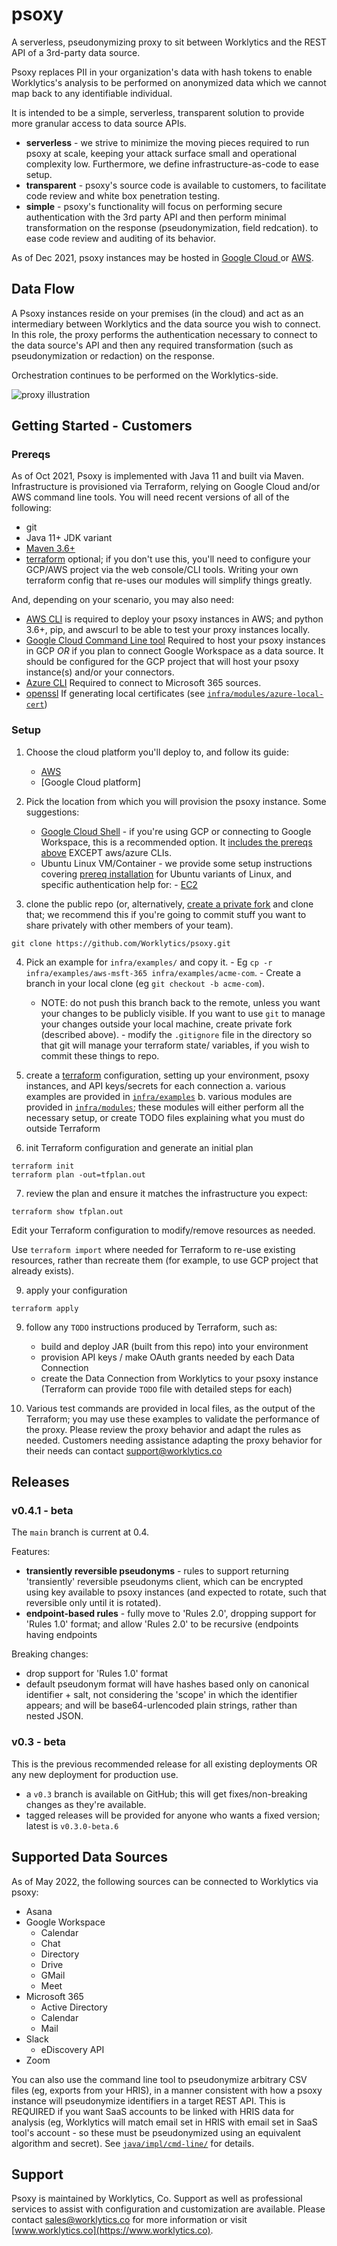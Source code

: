 # psoxy
A serverless, pseudonymizing proxy to sit between Worklytics and the REST API of a 3rd-party data
source.

Psoxy replaces PII in your organization's data with hash tokens to enable Worklytics's analysis to
be performed on anonymized data which we cannot map back to any identifiable individual.

It is intended to be a simple, serverless, transparent solution to provide more granular access to
data source APIs.
  - **serverless** - we strive to minimize the moving pieces required to run psoxy at scale, keeping
     your attack surface small and operational complexity low. Furthermore, we define
     infrastructure-as-code to ease setup.
  - **transparent** - psoxy's source code is available to customers, to facilitate code review
     and white box penetration testing.
  - **simple** - psoxy's functionality will focus on performing secure authentication with the 3rd
     party API and then perform minimal transformation on the response (pseudonymization, field
     redcation). to ease code review and auditing of its behavior.

As of Dec 2021, psoxy instances may be hosted in [Google Cloud ](docs/gcp/development.md) or
[AWS](docs/aws/getting-started.md).

## Data Flow

A Psoxy instances reside on your premises (in the cloud) and act as an intermediary between
Worklytics and the data source you wish to connect.  In this role, the proxy performs the
authentication necessary to connect to the data source's API and then any required transformation
(such as pseudonymization or redaction) on the response.

Orchestration continues to be performed on the Worklytics-side.

![proxy illustration](docs/proxy-illustration.jpg)

## Getting Started - Customers

### Prereqs
As of Oct 2021, Psoxy is implemented with Java 11 and built via Maven. Infrastructure is provisioned
via Terraform, relying on Google Cloud and/or AWS command line tools.  You will need recent
versions of all of the following:

  - git
  - Java 11+ JDK variant
  - [Maven 3.6+](https://maven.apache.org/docs/history.html)
  - [terraform](https://www.terraform.io/) optional; if you don't use this, you'll need to configure
    your GCP/AWS project via the web console/CLI tools. Writing your own terraform config that
    re-uses our modules will simplify things greatly.

And, depending on your scenario, you may also need:
  - [AWS CLI](https://docs.aws.amazon.com/cli/latest/userguide/getting-started-install.html) is
    required to deploy your psoxy instances in AWS; and python 3.6+, pip, and awscurl to be able to
    test your proxy instances locally.
  - [Google Cloud Command Line tool](https://cloud.google.com/sdk/docs/install) Required to host
    your psoxy instances in GCP *OR* if you plan to connect Google Workspace as a data source. It
    should be configured for the GCP project that will host your psoxy instance(s) and/or your
    connectors.
  - [Azure CLI](https://docs.microsoft.com/en-us/cli/azure/install-azure-cli) Required to connect to
    Microsoft 365 sources.
  - [openssl](https://www.openssl.org/) If generating local certificates (see
    [`infra/modules/azure-local-cert`](infra/modules/azuread-local-cert))

### Setup

  1. Choose the cloud platform you'll deploy to, and follow its guide:
       - [AWS](docs/aws/getting-started.md)
       - [Google Cloud platform]

  2. Pick the location from which you will provision the psoxy instance. Some suggestions:

     - [Google Cloud Shell](https://cloud.google.com/shell/) - if you're using GCP or connecting to
       Google Workspace, this is a recommended option. It [includes the prereqs above](https://cloud.google.com/shell/docs/how-cloud-shell-works#tools) EXCEPT aws/azure CLIs.
     - Ubuntu Linux VM/Container - we provide some setup instructions covering [prereq installation](docs/prereqs-ubuntu.md)
       for Ubuntu variants of Linux, and specific authentication help for:
            - [EC2](docs/aws/getting-started.md)

  3. clone the public repo (or, alternatively, [create a private fork](docs/private-fork.md) and
     clone that; we recommend this if you're going to commit stuff you want to share privately with
     other members of your team).
```shell
git clone https://github.com/Worklytics/psoxy.git
```

  4. Pick an example for `infra/examples/` and copy it.
    - Eg `cp -r infra/examples/aws-msft-365 infra/examples/acme-com`.
    - Create a branch in your local clone (eg `git checkout -b acme-com`).
        - NOTE: do not push this branch back to the remote, unless you want your changes to be
          publicly visible. If you want to use `git` to manage your changes outside your local
          machine, create private fork (described above).
    - modify the `.gitignore` file in the directory so that git will manage your terraform state/
      variables, if you wish to commit these things to repo.

  5. create a [terraform](https://www.terraform.io/) configuration, setting up your environment,
     psoxy instances, and API keys/secrets for each connection
     a. various examples are provided in [`infra/examples`](/infra/examples)
     b. various modules are provided in [`infra/modules`](/infra/modules); these modules will either
        perform all the necessary setup, or create TODO files explaining what you must do outside
        Terraform

  6. init Terraform configuration and generate an initial plan
```shell
terraform init
terraform plan -out=tfplan.out
```

  7. review the plan and ensure it matches the infrastructure you expect:
```shell
terraform show tfplan.out
```

Edit your Terraform configuration to modify/remove resources as needed.

Use `terraform import` where needed for Terraform to re-use existing resources, rather than
recreate them (for example, to use GCP project that already exists).

  9. apply your configuration
```shell
terraform apply
```

  9. follow any `TODO` instructions produced by Terraform, such as:
     - build and deploy JAR (built from this repo) into your environment
     - provision API keys / make OAuth grants needed by each Data Connection
     - create the Data Connection from Worklytics to your psoxy instance (Terraform can provide
       `TODO` file with detailed steps for each)

  11. Various test commands are provided in local files, as the output of the Terraform; you may use
     these examples to validate the performance of the proxy. Please review the proxy behavior and
     adapt the rules as needed. Customers needing assistance adapting the proxy behavior for their
     needs can contact support@worklytics.co

## Releases

### v0.4.1 - beta
The `main` branch is current at 0.4.

Features:
  - **transiently reversible pseudonyms** - rules to support returning  'transiently' reversible
    pseudonyms client, which can be encrypted using key available to psoxy instances (and expected
    to rotate, such that reversible only until it is rotated).
  - **endpoint-based rules** - fully move to 'Rules 2.0', dropping support
    for 'Rules 1.0' format; and allow 'Rules 2.0' to be recursive (endpoints having endpoints

Breaking changes:
  - drop support for 'Rules 1.0' format
  - default pseudonym format will have hashes based only on canonical identifier + salt, not
    considering the 'scope' in which the identifier appears; and will be base64-urlencoded plain
    strings, rather than nested JSON.

### v0.3 - beta

This is the previous recommended release for all existing deployments OR
any new deployment for production use.
 - a `v0.3` branch is available on GitHub; this will get fixes/non-breaking changes as they're
   available.
 - tagged releases will be provided for anyone who wants a fixed version; latest is `v0.3.0-beta.6`

## Supported Data Sources
As of May 2022, the following sources can be connected to Worklytics via psoxy:

  * Asana
  * Google Workspace
    * Calendar
    * Chat
    * Directory
    * Drive
    * GMail
    * Meet
  * Microsoft 365
    * Active Directory
    * Calendar
    * Mail
  * Slack
    * eDiscovery API
  * Zoom


You can also use the command line tool to pseudonymize arbitrary CSV files (eg, exports from your
HRIS), in a manner consistent with how a psoxy instance will pseudonymize identifiers in a target
REST API. This is REQUIRED if you want SaaS accounts to be linked with HRIS data for analysis (eg,
Worklytics will match email set in HRIS with email set in SaaS tool's account - so these must be
pseudonymized using an equivalent algorithm and secret). See [`java/impl/cmd-line/`](/java/impl/cmd-line)
for details.


## Support

Psoxy is maintained by Worklytics, Co. Support as well as professional services to assist with
configuration and customization are available. Please contact
[sales@worklytics.co](mailto:sales@worklytics.co) for more information or visit
[www.worklytics.co](https://www.worklytics.co).
